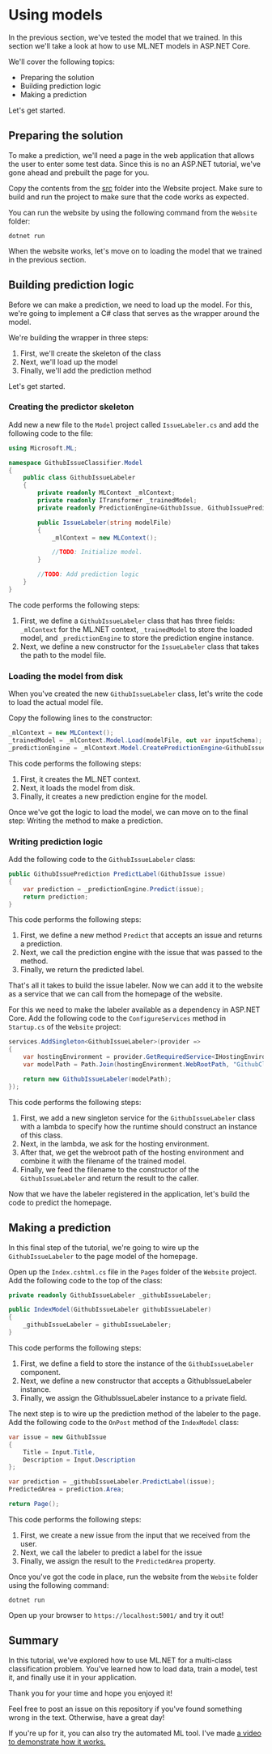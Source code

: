 # Using models

In the previous section, we've tested the model that we trained. In this section
we'll take a look at how to use ML.NET models in ASP.NET Core.

We'll cover the following topics:

* Preparing the solution
* Building prediction logic
* Making a prediction

Let's get started.

## Preparing the solution

To make a prediction, we'll need a page in the web application that allows the
user to enter some test data. Since this is no an ASP.NET tutorial, we've gone
ahead and prebuilt the page for you.

Copy the contents from the [src](../../src/starter/Website) folder into the
Website project. Make sure to build and run the project to make sure that the
code works as expected.

You can run the website by using the following command from the `Website`
folder:

``` shell
dotnet run
```

When the website works, let's move on to loading the model that we trained in
the previous section.

## Building prediction logic

Before we can make a prediction, we need to load up the model. For this, we're
going to implement a C# class that serves as the wrapper around the model.

We're building the wrapper in three steps:

1. First, we'll create the skeleton of the class
2. Next, we'll load up the model
3. Finally, we'll add the prediction method

Let's get started.

### Creating the predictor skeleton

Add new a new file to the `Model` project called `IssueLabeler.cs` and 
add the following code to the file:

``` csharp
using Microsoft.ML;

namespace GithubIssueClassifier.Model
{
    public class GithubIssueLabeler
    {
        private readonly MLContext _mlContext;
        private readonly ITransformer _trainedModel;
        private readonly PredictionEngine<GithubIssue, GithubIssuePrediction> _predictionEngine;

        public IssueLabeler(string modelFile)
        {
            _mlContext = new MLContext();

            //TODO: Initialize model.
        }

        //TODO: Add prediction logic
    }
}
```

The code performs the following steps:

1. First, we define a `GithubIssueLabeler` class that has three fields:
   `_mlContext` for the ML.NET context, `_trainedModel` to store the loaded
   model, and `_predictionEngine` to store the prediction engine instance.
2. Next, we define a new constructor for the `IssueLabeler` class that takes
   the path to the model file.

### Loading the model from disk

When you've created the new `GithubIssueLabeler` class, let's write the code
to load the actual model file.

Copy the following lines to the constructor:

``` csharp
_mlContext = new MLContext();
_trainedModel = _mlContext.Model.Load(modelFile, out var inputSchema);
_predictionEngine = _mlContext.Model.CreatePredictionEngine<GithubIssue, GithubIssuePrediction>(_trainedModel);
```

This code performs the following steps:

1. First, it creates the ML.NET context.
2. Next, it loads the model from disk.
3. Finally, it creates a new prediction engine for the model.

Once we've got the logic to load the model, we can move on to the final step:
Writing the method to make a prediction.

### Writing prediction logic

Add the following code to the `GithubIssueLabeler` class:

``` csharp
public GithubIssuePrediction PredictLabel(GithubIssue issue)
{
    var prediction = _predictionEngine.Predict(issue);
    return prediction;
}
```

This code performs the following steps:

1. First, we define a new method `Predict` that accepts an issue and returns a
   prediction.
2. Next, we call the prediction engine with the issue that was passed to the
   method.
3. Finally, we return the predicted label.

That's all it takes to build the issue labeler. Now we can add it to the website
as a service that we can call from the homepage of the website.

For this we need to make the labeler available as a dependency in ASP.NET Core.
Add the following code to the `ConfigureServices` method in `Startup.cs` of the
`Website` project:

``` csharp
services.AddSingleton<GithubIssueLabeler>(provider =>
{
    var hostingEnvironment = provider.GetRequiredService<IHostingEnvironment>();
    var modelPath = Path.Join(hostingEnvironment.WebRootPath, "GithubClassifier.zip");

    return new GithubIssueLabeler(modelPath);
});
```

This code performs the following steps:

1. First, we add a new singleton service for the `GithubIssueLabeler` class with
   a lambda to specify how the runtime should construct an instance of this
   class.
2. Next, in the lambda, we ask for the hosting environment.
3. After that, we get the webroot path of the hosting environment and combine it
   with the filename of the trained model.
4. Finally, we feed the filename to the constructor of the `GithubIssueLabeler`
   and return the result to the caller.

Now that we have the labeler registered in the application, let's build the code
to predict the homepage.

## Making a prediction
In this final step of the tutorial, we're going to wire up the 
`GithubIssueLabeler` to the page model of the homepage.

Open up the `Index.cshtml.cs` file in the `Pages` folder of the `Website`
project. Add the following code to the top of the class:

``` csharp
private readonly GithubIssueLabeler _githubIssueLabeler;

public IndexModel(GithubIssueLabeler githubIssueLabeler)
{
    _githubIssueLabeler = githubIssueLabeler;
}
```

This code performs the following steps:

1. First, we define a field to store the instance of the `GithubIssueLabeler`
   component.
1. Next, we define a new constructor that accepts a GithubIssueLabeler instance.
2. Finally, we assign the GithubIssueLabeler instance to a private field.

The next step is to wire up the prediction method of the labeler to the page.
Add the following code to the `OnPost` method of the `IndexModel` class:

``` csharp
var issue = new GithubIssue
{
    Title = Input.Title,
    Description = Input.Description
};

var prediction = _githubIssueLabeler.PredictLabel(issue);
PredictedArea = prediction.Area;

return Page();
```

This code performs the following steps:

1. First, we create a new issue from the input that we received from the user.
2. Next, we call the labeler to predict a label for the issue
3. Finally, we assign the result to the `PredictedArea` property.

Once you've got the code in place, run the website from the `Website` folder
using the following command:

```
dotnet run
```

Open up your browser to `https://localhost:5001/` and try it out!

## Summary

In this tutorial, we've explored how to use ML.NET for a multi-class
classification problem. You've learned how to load data, train a model, test it,
and finally use it in your application.

Thank you for your time and hope you enjoyed it!

Feel free to post an issue on this repository if you've found something wrong in
the text. Otherwise, have a great day!

If you're up for it, you can also try the automated ML tool. I've made [a video to demonstrate how it works.](https://youtu.be/6udPLZR0vvQ)
